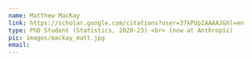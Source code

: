 ```yaml
---
name: Matthew MacKay
link: https://scholar.google.com/citations?user=37kPUpIAAAAJ&hl=en
type: PhD Student (Statistics, 2020-23) <br> (now at Anthropic)
pic: images/mackay_matt.jpg
email: 
---
```

